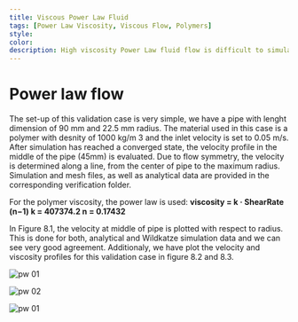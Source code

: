 ```yaml
---
title: Viscous Power Law Fluid
tags: [Power Law Viscosity, Viscous Flow, Polymers]
style: 
color: 
description: High viscosity Power Law fluid flow is difficult to simulate. We verify the suitablity of Wildkatze solver for highly viscous flows.
---
```



# Power law flow

 The set-up of this validation case is very simple, we have a pipe with lenght dimension of 90 mm and 22.5 mm radius. The material used in this case is a polymer with desnity of 1000 kg/m 3 and the inlet velocity is set to 0.05 m/s. After simulation has reached a converged state, the velocity profile in the middle of the pipe (45mm) is evaluated. Due to flow symmetry, the velocity is determined along a line, from the center of pipe to the maximum radius. Simulation and mesh files, as well as analytical data are provided in the corresponding verification folder.
 
 
For the polymer viscosity, the power law is used:
**viscosity = k · ShearRate (n−1)
k = 407374.2
n = 0.17432**


In Figure 8.1, the velocity at middle of pipe is plotted with respect to radius. This is done for both, analytical and Wildkatze simulation data and we can see very good agreement. Additionaly, we have plot the velocity and viscosity profiles for this validation case in figure 8.2 and 8.3.




![pw 01](https://live.staticflickr.com/65535/51911687595_9666e0cdfa_c.jpg)

![pw 02](https://live.staticflickr.com/65535/51910102472_f284c14c3a_z.jpg)

![pw 01](https://live.staticflickr.com/65535/51910102552_910cf91fb5_z.jpg)

